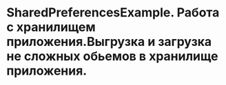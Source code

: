 # SharedPreferencesExample. Работа с хранилищем приложения.Выгрузка и загрузка не сложных обьемов в хранилище приложения.
